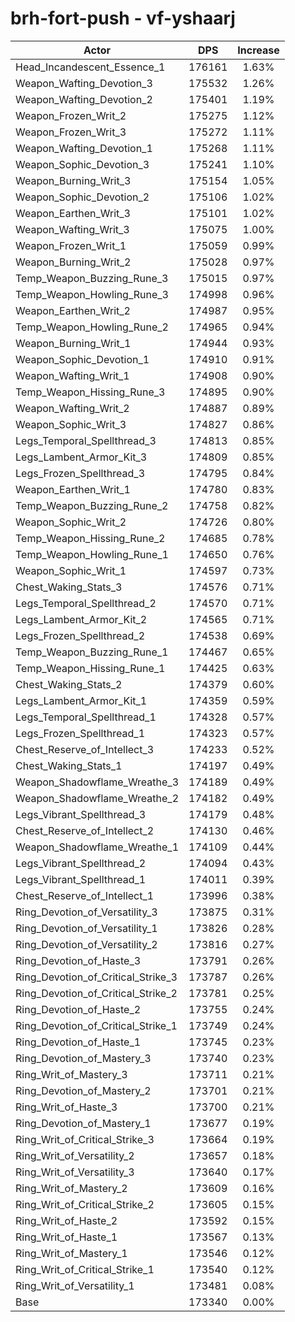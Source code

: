 # brh-fort-push - vf-yshaarj
| Actor | DPS | Increase |
|---|:---:|:---:|
|Head_Incandescent_Essence_1|176161|1.63%|
|Weapon_Wafting_Devotion_3|175532|1.26%|
|Weapon_Wafting_Devotion_2|175401|1.19%|
|Weapon_Frozen_Writ_2|175275|1.12%|
|Weapon_Frozen_Writ_3|175272|1.11%|
|Weapon_Wafting_Devotion_1|175268|1.11%|
|Weapon_Sophic_Devotion_3|175241|1.10%|
|Weapon_Burning_Writ_3|175154|1.05%|
|Weapon_Sophic_Devotion_2|175106|1.02%|
|Weapon_Earthen_Writ_3|175101|1.02%|
|Weapon_Wafting_Writ_3|175075|1.00%|
|Weapon_Frozen_Writ_1|175059|0.99%|
|Weapon_Burning_Writ_2|175028|0.97%|
|Temp_Weapon_Buzzing_Rune_3|175015|0.97%|
|Temp_Weapon_Howling_Rune_3|174998|0.96%|
|Weapon_Earthen_Writ_2|174987|0.95%|
|Temp_Weapon_Howling_Rune_2|174965|0.94%|
|Weapon_Burning_Writ_1|174944|0.93%|
|Weapon_Sophic_Devotion_1|174910|0.91%|
|Weapon_Wafting_Writ_1|174908|0.90%|
|Temp_Weapon_Hissing_Rune_3|174895|0.90%|
|Weapon_Wafting_Writ_2|174887|0.89%|
|Weapon_Sophic_Writ_3|174827|0.86%|
|Legs_Temporal_Spellthread_3|174813|0.85%|
|Legs_Lambent_Armor_Kit_3|174809|0.85%|
|Legs_Frozen_Spellthread_3|174795|0.84%|
|Weapon_Earthen_Writ_1|174780|0.83%|
|Temp_Weapon_Buzzing_Rune_2|174758|0.82%|
|Weapon_Sophic_Writ_2|174726|0.80%|
|Temp_Weapon_Hissing_Rune_2|174685|0.78%|
|Temp_Weapon_Howling_Rune_1|174650|0.76%|
|Weapon_Sophic_Writ_1|174597|0.73%|
|Chest_Waking_Stats_3|174576|0.71%|
|Legs_Temporal_Spellthread_2|174570|0.71%|
|Legs_Lambent_Armor_Kit_2|174565|0.71%|
|Legs_Frozen_Spellthread_2|174538|0.69%|
|Temp_Weapon_Buzzing_Rune_1|174467|0.65%|
|Temp_Weapon_Hissing_Rune_1|174425|0.63%|
|Chest_Waking_Stats_2|174379|0.60%|
|Legs_Lambent_Armor_Kit_1|174359|0.59%|
|Legs_Temporal_Spellthread_1|174328|0.57%|
|Legs_Frozen_Spellthread_1|174323|0.57%|
|Chest_Reserve_of_Intellect_3|174233|0.52%|
|Chest_Waking_Stats_1|174197|0.49%|
|Weapon_Shadowflame_Wreathe_3|174189|0.49%|
|Weapon_Shadowflame_Wreathe_2|174182|0.49%|
|Legs_Vibrant_Spellthread_3|174179|0.48%|
|Chest_Reserve_of_Intellect_2|174130|0.46%|
|Weapon_Shadowflame_Wreathe_1|174109|0.44%|
|Legs_Vibrant_Spellthread_2|174094|0.43%|
|Legs_Vibrant_Spellthread_1|174011|0.39%|
|Chest_Reserve_of_Intellect_1|173996|0.38%|
|Ring_Devotion_of_Versatility_3|173875|0.31%|
|Ring_Devotion_of_Versatility_1|173826|0.28%|
|Ring_Devotion_of_Versatility_2|173816|0.27%|
|Ring_Devotion_of_Haste_3|173791|0.26%|
|Ring_Devotion_of_Critical_Strike_3|173787|0.26%|
|Ring_Devotion_of_Critical_Strike_2|173781|0.25%|
|Ring_Devotion_of_Haste_2|173755|0.24%|
|Ring_Devotion_of_Critical_Strike_1|173749|0.24%|
|Ring_Devotion_of_Haste_1|173745|0.23%|
|Ring_Devotion_of_Mastery_3|173740|0.23%|
|Ring_Writ_of_Mastery_3|173711|0.21%|
|Ring_Devotion_of_Mastery_2|173701|0.21%|
|Ring_Writ_of_Haste_3|173700|0.21%|
|Ring_Devotion_of_Mastery_1|173677|0.19%|
|Ring_Writ_of_Critical_Strike_3|173664|0.19%|
|Ring_Writ_of_Versatility_2|173657|0.18%|
|Ring_Writ_of_Versatility_3|173640|0.17%|
|Ring_Writ_of_Mastery_2|173609|0.16%|
|Ring_Writ_of_Critical_Strike_2|173605|0.15%|
|Ring_Writ_of_Haste_2|173592|0.15%|
|Ring_Writ_of_Haste_1|173567|0.13%|
|Ring_Writ_of_Mastery_1|173546|0.12%|
|Ring_Writ_of_Critical_Strike_1|173540|0.12%|
|Ring_Writ_of_Versatility_1|173481|0.08%|
|Base|173340|0.00%|
